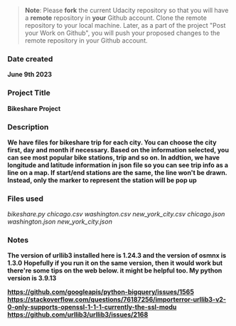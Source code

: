 >**Note**: Please **fork** the current Udacity repository so that you will have a **remote** repository in **your** Github account. Clone the remote repository to your local machine. Later, as a part of the project "Post your Work on Github", you will push your proposed changes to the remote repository in your Github account.

### Date created
**June 9th 2023**

### Project Title
**Bikeshare Project**

### Description
**We have files for bikeshare trip for each city. You can choose the city first, day and month if necessary. Based on the information selected, you can see most popular bike stations, trip and so on. In addtion, we have longitude and latitude information in json file so you can see trip info as a line on a map. If start/end stations are the same, the line won't be drawn. Instead, only the marker to represent the station will be pop up**

### Files used
_bikeshare.py_
_chicago.csv_
_washington.csv_
_new_york_city.csv_
_chicago.json_
_washington.json_
_new_york_city.json_

### Notes
**The version of urllib3 installed here is 1.24.3 and the version of osmnx is 1.3.0** 
**Hopefully if you run it on the same version, then it would work but there're some tips on the web below. it might be helpful too. My python version is 3.9.13**

**https://github.com/googleapis/python-bigquery/issues/1565**
**https://stackoverflow.com/questions/76187256/importerror-urllib3-v2-0-only-supports-openssl-1-1-1-currently-the-ssl-modu**
**https://github.com/urllib3/urllib3/issues/2168**
